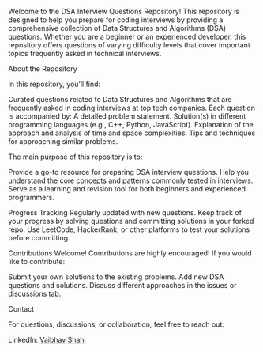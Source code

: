 Welcome to the DSA Interview Questions Repository! This repository is designed to help you prepare for coding interviews by providing a comprehensive collection of Data Structures and Algorithms (DSA) questions. Whether you are a beginner or an experienced developer, this repository offers questions of varying difficulty levels that cover important topics frequently asked in technical interviews.

 About the Repository


In this repository, you’ll find:

Curated questions related to Data Structures and Algorithms that are frequently asked in coding interviews at top tech companies.
Each question is accompanied by:
A detailed problem statement.
Solution(s) in different programming languages (e.g., C++, Python, JavaScript).
Explanation of the approach and analysis of time and space complexities.
Tips and techniques for approaching similar problems.

The main purpose of this repository is to:

Provide a go-to resource for preparing DSA interview questions.
Help you understand the core concepts and patterns commonly tested in interviews.
Serve as a learning and revision tool for both beginners and experienced programmers.

Progress Tracking
Regularly updated with new questions.
Keep track of your progress by solving questions and committing solutions in your forked repo.
Use LeetCode, HackerRank, or other platforms to test your solutions before committing.

Contributions Welcome!
Contributions are highly encouraged! If you would like to contribute:

Submit your own solutions to the existing problems.
Add new DSA questions and solutions.
Discuss different approaches in the issues or discussions tab.

 Contact

For questions, discussions, or collaboration, feel free to reach out:

LinkedIn: [Vaibhav Shahi](https://www.linkedin.com/in/vaibhav-shahi-819962224/)
